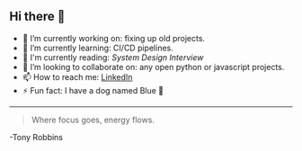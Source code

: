 ## Hi there 👋

<!--
**nicklaustrup/nicklaustrup** is a ✨ _special_ ✨ repository because its `README.md` (this file) appears on your GitHub profile.

Here are some ideas to get you started:
-->


- 🔭 I’m currently working on: fixing up old projects.
- 🌱 I’m currently learning: CI/CD pipelines.
- 📖 I'm currently reading: _System Design Interview_
- 👯 I’m looking to collaborate on: any open python or javascript projects.
- 📫 How to reach me: [LinkedIn](https://www.linkedin.com/in/nicklaustrup)
- ⚡ Fun fact: I have a dog named Blue 🐶

---
> Where focus goes, energy flows.

-Tony Robbins
